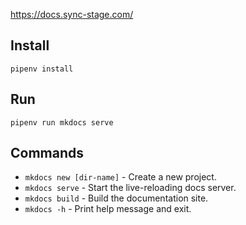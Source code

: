 https://docs.sync-stage.com/
## Install

```
pipenv install
```

## Run 
```
pipenv run mkdocs serve
```

## Commands

* `mkdocs new [dir-name]` - Create a new project.
* `mkdocs serve` - Start the live-reloading docs server.
* `mkdocs build` - Build the documentation site.
* `mkdocs -h` - Print help message and exit.


